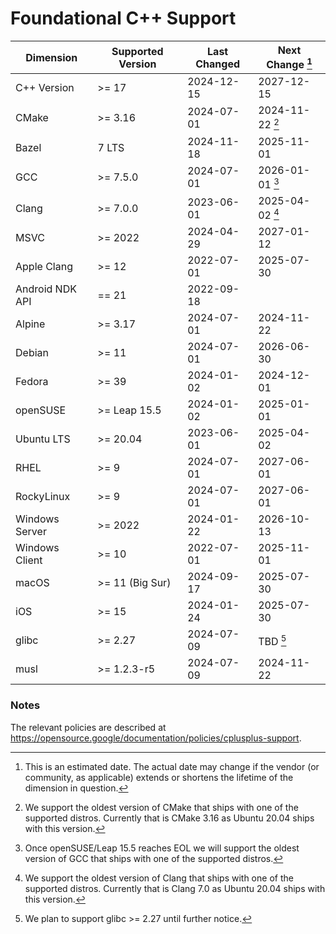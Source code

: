 # Foundational C++ Support

| Dimension       | Supported Version      | Last Changed | Next Change [^next-change] |
|-----------------|------------------------|--------------|-------------|
| C++ Version     | >= 17                  | 2024-12-15   | 2027-12-15  |
| CMake           | >= 3.16                | 2024-07-01   | 2024-11-22 [^cmake] |
| Bazel           | 7 LTS                  | 2024-11-18   | 2025-11-01  |
| GCC             | >= 7.5.0               | 2024-07-01   | 2026-01-01 [^gcc] |
| Clang           | >= 7.0.0               | 2023-06-01   | 2025-04-02 [^clang] |
| MSVC            | >= 2022                | 2024-04-29   | 2027-01-12  |
| Apple Clang     | >= 12                  | 2022-07-01   | 2025-07-30 |
| Android NDK API | == 21                  | 2022-09-18   | |
| Alpine          | >= 3.17                | 2024-07-01   | 2024-11-22 |
| Debian          | >= 11                  | 2024-07-01   | 2026-06-30 |
| Fedora          | >= 39                  | 2024-01-02   | 2024-12-01 |
| openSUSE        | >= Leap 15.5           | 2024-01-02   | 2025-01-01 |
| Ubuntu LTS      | >= 20.04               | 2023-06-01   | 2025-04-02 |
| RHEL            | >= 9                   | 2024-07-01   | 2027-06-01 |
| RockyLinux      | >= 9                   | 2024-07-01   | 2027-06-01 |
| Windows Server  | >= 2022                | 2024-01-22   | 2026-10-13 |
| Windows Client  | >= 10                  | 2022-07-01   | 2025-11-01 |
| macOS           | >= 11 (Big Sur)        | 2024-09-17   | 2025-07-30 |
| iOS             | >= 15                  | 2024-01-24   | 2025-07-30 |
| glibc           | >= 2.27                | 2024-07-09   | TBD [^glibc] |
| musl            | >= 1.2.3-r5            | 2024-07-09   | 2024-11-22 |

[^next-change]: This is an estimated date. The actual date may change if the
vendor (or community, as applicable) extends or shortens the lifetime of the
dimension in question.

[^cmake]: We support the oldest version of CMake that ships with one of the
supported distros. Currently that is CMake 3.16 as Ubuntu 20.04 ships with this
version.

[^gcc]: Once openSUSE/Leap 15.5 reaches EOL we will support the oldest
version of GCC that ships with one of the supported distros.

[^clang]: We support the oldest version of Clang that ships with one of the
supported distros. Currently that is Clang 7.0 as Ubuntu 20.04 ships with
this version.

[^glibc]: We plan to support glibc >= 2.27 until further notice.

### Notes

The relevant policies are described at https://opensource.google/documentation/policies/cplusplus-support.

[devtoolset-7]: https://www.softwarecollections.org/en/scls/rhscl/devtoolset-7/
